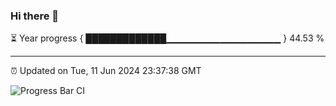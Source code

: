 ### Hi there 👋

⏳ Year progress { █████████████▁▁▁▁▁▁▁▁▁▁▁▁▁▁▁▁▁ } 44.53 %

---

⏰ Updated on Tue, 11 Jun 2024 23:37:38 GMT

![Progress Bar CI](https://github.com/IshwaranRudhara/GIT-ACTION/workflows/Progress%20Bar%20CI/badge.svg)
